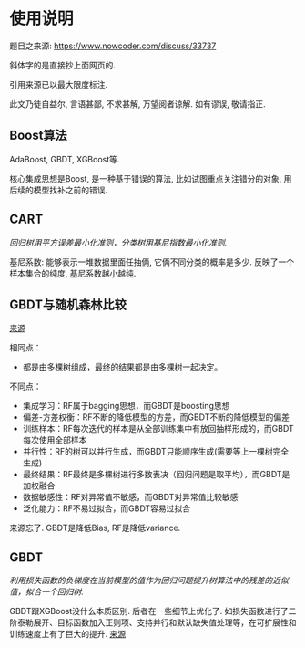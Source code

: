 # 使用说明

题目之来源: <https://www.nowcoder.com/discuss/33737>

斜体字的是直接抄上面网页的. 

引用来源已以最大限度标注. 

此文乃徒自益尔, 言语甚鄙, 不求甚解, 万望阅者谅解. 如有谬误, 敬请指正. 

## Boost算法

AdaBoost, GBDT, XGBoost等. 

核心集成思想是Boost, 是一种基于错误的算法, 比如试图重点关注错分的对象, 用后续的模型找补之前的错误. 

## CART

*回归树用平方误差最小化准则，分类树用基尼指数最小化准则.*

基尼系数: 能够表示一堆数据里面任抽俩, 它俩不同分类的概率是多少. 反映了一个样本集合的纯度, 基尼系数越小越纯. 

## GBDT与随机森林比较

[来源](https://mp.weixin.qq.com/s?__biz=MzI1MzY0MzE4Mg==&mid=2247485159&idx=1&sn=d429aac8370ca5127e1e786995d4e8ec&chksm=e9d01626dea79f30043ab80652c4a859760c1ebc0d602e58e13490bf525ad7608a9610495b3d&scene=21#wechat_redirect)

相同点：
* 都是由多棵树组成，最终的结果都是由多棵树一起决定。

不同点：
* 集成学习：RF属于bagging思想，而GBDT是boosting思想
* 偏差-方差权衡：RF不断的降低模型的方差，而GBDT不断的降低模型的偏差
* 训练样本：RF每次迭代的样本是从全部训练集中有放回抽样形成的，而GBDT每次使用全部样本
* 并行性：RF的树可以并行生成，而GBDT只能顺序生成(需要等上一棵树完全生成)
* 最终结果：RF最终是多棵树进行多数表决（回归问题是取平均），而GBDT是加权融合
* 数据敏感性：RF对异常值不敏感，而GBDT对异常值比较敏感
* 泛化能力：RF不易过拟合，而GBDT容易过拟合

来源忘了. GBDT是降低Bias, RF是降低variance. 

<!-- ![avatar](RFVsGBDT.png) -->

## GBDT

*利用损失函数的负梯度在当前模型的值作为回归问题提升树算法中的残差的近似值，拟合一个回归树.*

GBDT跟XGBoost没什么本质区别. 后者在一些细节上优化了. 如损失函数进行了二阶泰勒展开、目标函数加入正则项、支持并行和默认缺失值处理等，在可扩展性和训练速度上有了巨大的提升. [来源](https://mp.weixin.qq.com/s?__biz=MzI1MzY0MzE4Mg==&mid=2247485159&idx=1&sn=d429aac8370ca5127e1e786995d4e8ec&chksm=e9d01626dea79f30043ab80652c4a859760c1ebc0d602e58e13490bf525ad7608a9610495b3d&scene=21#wechat_redirect)

## 